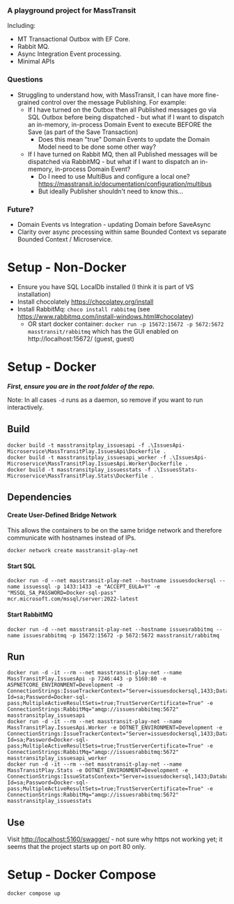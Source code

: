 ### A playground project for MassTransit

Including:
- MT Transactional Outbox with EF Core.
- Rabbit MQ.
- Async Integration Event processing.
- Minimal APIs

### Questions

- Struggling to understand how, with MassTransit, I can have more fine-grained control over the message Publishing. For example:
  -	If I have turned on the Outbox then all Published messages go via SQL Outbox before being dispatched - but what if I want to dispatch an in-memory, in-process Domain Event to execute BEFORE the Save (as part of the Save Transaction)
	- Does this mean "true" Domain Events to update the Domain Model need to be done some other way?
  - If I have turned on Rabbit MQ, then all Published messages will be dispatched via RabbitMQ - but what if I want to dispatch an in-memory, in-process Domain Event?
	- Do I need to use MultiBus and configure a local one? https://masstransit.io/documentation/configuration/multibus
	- But ideally Publisher shouldn't need to know this...

### Future?

- Domain Events vs Integration - updating Domain before SaveAsync
- Clarity over async processing within same Bounded Context vs separate Bounded Context / Microservice.


# Setup - Non-Docker

- Ensure you have SQL LocalDb installed (I think it is part of VS installation)
- Install chocolately https://chocolatey.org/install
- Install RabbitMq: `choco install rabbitmq` (see https://www.rabbitmq.com/install-windows.html#chocolatey)
   - OR start docker container: `docker run -p 15672:15672 -p 5672:5672 masstransit/rabbitmq` which has the GUI enabled on http://localhost:15672/ (guest, guest)

# Setup - Docker

**_First, ensure you are in the root folder of the repo._**

Note: In all cases `-d` runs as a daemon, so remove if you want to run interactively.

## Build

```[pwsh]
docker build -t masstransitplay_issuesapi -f .\IssuesApi-Microservice\MassTransitPlay.IssuesApi\Dockerfile .
docker build -t masstransitplay_issuesapi_worker -f .\IssuesApi-Microservice\MassTransitPlay.IssuesApi.Worker\Dockerfile .
docker build -t masstransitplay_issuesstats -f .\IssuesStats-Microservice\MassTransitPlay.Stats\Dockerfile .
```

## Dependencies

#### Create User-Defined Bridge Network

This allows the containers to be on the same bridge network and therefore communicate with hostnames instead of IPs.

```[pwsh]
docker network create masstransit-play-net
```

#### Start SQL

```[pwsh]
docker run -d --net masstransit-play-net --hostname issuesdockersql --name issuessql -p 1433:1433 -e "ACCEPT_EULA=Y" -e "MSSQL_SA_PASSWORD=Docker-sql-pass" mcr.microsoft.com/mssql/server:2022-latest
```

#### Start RabbitMQ

```[pwsh]
docker run -d --net masstransit-play-net --hostname issuesrabbitmq --name issuesrabbitmq -p 15672:15672 -p 5672:5672 masstransit/rabbitmq
```

## Run

```[pwsh]
docker run -d -it --rm --net masstransit-play-net --name MassTransitPlay.IssuesApi -p 7246:443 -p 5160:80 -e ASPNETCORE_ENVIRONMENT=Development -e ConnectionStrings:IssueTrackerContext="Server=issuesdockersql,1433;Database=IssueTrackerMassTransit;User Id=sa;Password=Docker-sql-pass;MultipleActiveResultSets=true;TrustServerCertificate=True" -e ConnectionStrings:RabbitMq="amqp://issuesrabbitmq:5672" masstransitplay_issuesapi
docker run -d -it --rm --net masstransit-play-net --name MassTransitPlay.IssuesApi.Worker -e DOTNET_ENVIRONMENT=Development -e ConnectionStrings:IssueTrackerContext="Server=issuesdockersql,1433;Database=IssueTrackerMassTransit;User Id=sa;Password=Docker-sql-pass;MultipleActiveResultSets=true;TrustServerCertificate=True" -e ConnectionStrings:RabbitMq="amqp://issuesrabbitmq:5672" masstransitplay_issuesapi_worker
docker run -d -it --rm --net masstransit-play-net --name MassTransitPlay.Stats -e DOTNET_ENVIRONMENT=Development -e ConnectionStrings:IssueStatsContext="Server=issuesdockersql,1433;Database=IssueStatsMassTransit;User Id=sa;Password=Docker-sql-pass;MultipleActiveResultSets=true;TrustServerCertificate=True" -e ConnectionStrings:RabbitMq="amqp://issuesrabbitmq:5672" masstransitplay_issuesstats
```

## Use

Visit [http://localhost:5160/swagger/](http://localhost:5160/swagger/) - not sure why https not working yet; it seems that the project starts up on port 80 only.

# Setup - Docker Compose

```[pwsh]
docker compose up
```